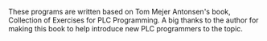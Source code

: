 These programs are written based on Tom Mejer Antonsen's book, Collection of Exercises for PLC Programming.
A big thanks to the author for making this book to help introduce new PLC programmers to the topic.
